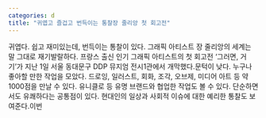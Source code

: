 ```yaml
---
categories: d
title: "귀엽고 즐겁고 번득이는 통찰장 줄리앙 첫 회고전"
---
```

귀엽다. 쉽고 재미있는데, 번득이는 통찰이 있다. 그래픽 아티스트 장 줄리앙의 세계는 말 그대로 재기발랄하다. 프랑스 출신 인기 그래픽 아티스트의 첫 회고전 ‘그러면, 거기’가 지난 1일 서울 동대문구 DDP 뮤지엄 전시1관에서 개막했다.문턱이 낮다. 누구나 좋아할 만한 작업을 모았다. 드로잉, 일러스트, 회화, 조각, 오브제, 미디어 아트 등 약 1000점을 만날 수 있다. 유니클로 등 유명 브랜드와 협업한 작업도 볼 수 있다. 단순하면서도 유쾌하다는 공통점이 있다. 현대인의 일상과 사회적 이슈에 대한 예리한 통찰도 보여준다.이번
